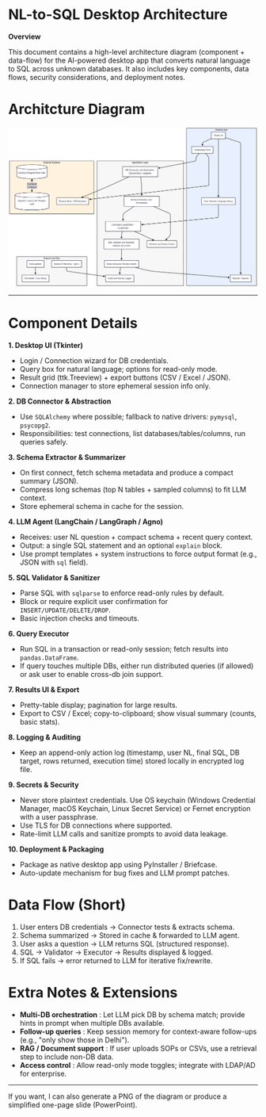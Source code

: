 # NL-to-SQL Desktop Architecture

**Overview**

This document contains a high-level architecture diagram (component + data-flow) for the AI-powered desktop app that converts natural language to SQL across unknown databases. It also includes key components, data flows, security considerations, and deployment notes.

# Architcture Diagram

![Diagram](High_Level_Diagram.png)

---

# Component Details

**1. Desktop UI (Tkinter)**

* Login / Connection wizard for DB credentials.
* Query box for natural language; options for read-only mode.
* Result grid (ttk.Treeview) + export buttons (CSV / Excel / JSON).
* Connection manager to store ephemeral session info only.

**2. DB Connector & Abstraction**

* Use `SQLAlchemy` where possible; fallback to native drivers: `pymysql`, `psycopg2`.
* Responsibilities: test connections, list databases/tables/columns, run queries safely.

**3. Schema Extractor & Summarizer**

* On first connect, fetch schema metadata and produce a compact summary (JSON).
* Compress long schemas (top N tables + sampled columns) to fit LLM context.
* Store ephemeral schema in cache for the session.

**4. LLM Agent (LangChain / LangGraph / Agno)**

* Receives: user NL question + compact schema + recent query context.
* Output: a single SQL statement and an optional `explain` block.
* Use prompt templates + system instructions to force output format (e.g., JSON with `sql` field).

**5. SQL Validator & Sanitizer**

* Parse SQL with `sqlparse` to enforce read-only rules by default.
* Block or require explicit user confirmation for `INSERT/UPDATE/DELETE/DROP`.
* Basic injection checks and timeouts.

**6. Query Executor**

* Run SQL in a transaction or read-only session; fetch results into `pandas.DataFrame`.
* If query touches multiple DBs, either run distributed queries (if allowed) or ask user to enable cross-db join support.

**7. Results UI & Export**

* Pretty-table display; pagination for large results.
* Export to CSV / Excel; copy-to-clipboard; show visual summary (counts, basic stats).

**8. Logging & Auditing**

* Keep an append-only action log (timestamp, user NL, final SQL, DB target, rows returned, execution time) stored locally in encrypted log file.

**9. Secrets & Security**

* Never store plaintext credentials. Use OS keychain (Windows Credential Manager, macOS Keychain, Linux Secret Service) or Fernet encryption with a user passphrase.
* Use TLS for DB connections where supported.
* Rate-limit LLM calls and sanitize prompts to avoid data leakage.

**10. Deployment & Packaging**

* Package as native desktop app using PyInstaller / Briefcase.
* Auto-update mechanism for bug fixes and LLM prompt patches.

# Data Flow (Short)

1. User enters DB credentials → Connector tests & extracts schema.
2. Schema summarized → Stored in cache & forwarded to LLM agent.
3. User asks a question → LLM returns SQL (structured response).
4. SQL → Validator → Executor → Results displayed & logged.
5. If SQL fails → error returned to LLM for iterative fix/rewrite.

# Extra Notes & Extensions

* **Multi-DB orchestration** : Let LLM pick DB by schema match; provide hints in prompt when multiple DBs available.
* **Follow-up queries** : Keep session memory for context-aware follow-ups (e.g., "only show those in Delhi").
* **RAG / Document support** : If user uploads SOPs or CSVs, use a retrieval step to include non-DB data.
* **Access control** : Allow read-only mode toggles; integrate with LDAP/AD for enterprise.

---

If you want, I can also generate a PNG of the diagram or produce a simplified one-page slide (PowerPoint).
